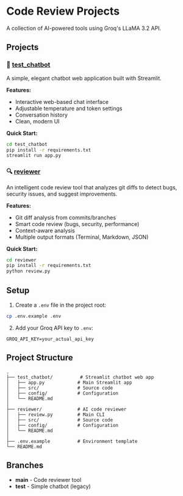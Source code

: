 # Code Review Projects

A collection of AI-powered tools using Groq's LLaMA 3.2 API.

## Projects

### 🤖 [test_chatbot](./test_chatbot)
A simple, elegant chatbot web application built with Streamlit.

**Features:**
- Interactive web-based chat interface
- Adjustable temperature and token settings
- Conversation history
- Clean, modern UI

**Quick Start:**
```bash
cd test_chatbot
pip install -r requirements.txt
streamlit run app.py
```

### 🔍 [reviewer](./reviewer)
An intelligent code review tool that analyzes git diffs to detect bugs, security issues, and suggest improvements.

**Features:**
- Git diff analysis from commits/branches
- Smart code review (bugs, security, performance)
- Context-aware analysis
- Multiple output formats (Terminal, Markdown, JSON)

**Quick Start:**
```bash
cd reviewer
pip install -r requirements.txt
python review.py
```

## Setup

1. Create a `.env` file in the project root:
```bash
cp .env.example .env
```

2. Add your Groq API key to `.env`:
```
GROQ_API_KEY=your_actual_api_key
```

## Project Structure

```
.
├── test_chatbot/          # Streamlit chatbot web app
│   ├── app.py            # Main Streamlit app
│   ├── src/              # Source code
│   ├── config/           # Configuration
│   └── README.md
│
├── reviewer/             # AI code reviewer
│   ├── review.py         # Main CLI
│   ├── src/              # Source code
│   ├── config/           # Configuration
│   └── README.md
│
├── .env.example          # Environment template
└── README.md
```

## Branches

- **main** - Code reviewer tool
- **test** - Simple chatbot (legacy)
